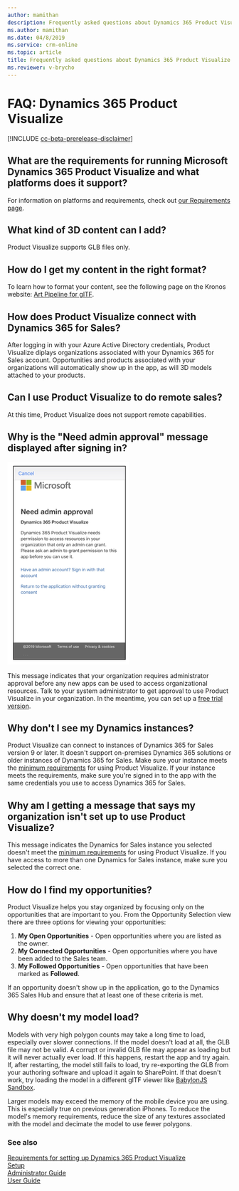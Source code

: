 ```yaml
---
author: mamithan
description: Frequently asked questions about Dynamics 365 Product Visualize
ms.author: mamithan
ms.date: 04/8/2019
ms.service: crm-online
ms.topic: article
title: Frequently asked questions about Dynamics 365 Product Visualize
ms.reviewer: v-brycho
---
```


# FAQ: Dynamics 365 Product Visualize

[!INCLUDE [cc-beta-prerelease-disclaimer](../includes/cc-beta-prerelease-disclaimer.md)]

## What are the requirements for running Microsoft Dynamics 365 Product Visualize and what platforms does it support?

For information on platforms and requirements, check out [our Requirements page](requirements.md).

## What kind of 3D content can I add?

Product Visualize supports GLB files only.

## How do I get my content in the right format?

To learn how to format your content, see the following page on the Kronos website: [Art Pipeline for glTF](https://go.microsoft.com/fwlink/p/?linkid=2083000). 

## How does Product Visualize connect with Dynamics 365 for Sales?

After logging in with your Azure Active Directory credentials, Product Visualize diplays organizations associated with your Dynamics 365 for Sales account. Opportunities and products associated with your organizations will automatically show up in the app, as will 3D models attached to your products.
	
## Can I use Product Visualize to do remote sales?

At this time, Product Visualize does not support remote capabilities.


## Why is the "Need admin approval" message displayed after signing in?

![Admin Approval](media/admin-approval.PNG "Admin Approval")

This message indicates that your organization requires administrator approval before any new apps can be used to access organizational resources. Talk to your system administrator to get approval to use Product Visualize in your organization. In the meantime, you can set up a [free trial version](setup.md). 

## Why don't I see my Dynamics instances?
 
Product Visualize can connect to instances of Dynamics 365 for Sales version 9 or later. It doesn't support on-premises Dynamics 365 solutions or older instances of Dynamics 365 for Sales. Make sure your instance meets the [minimum requirements](requirements.md) for using Product Visualize. If your instance meets the requirements, make sure you're signed in to the app with the same credentials you use to access Dynamics 365 for Sales.

## Why am I getting a message that says my organization isn't set up to use Product Visualize?

This message indicates the Dynamics for Sales instance you selected doesn't meet the [minimum requirements](requirements.md) for using Product Visualize. If you have access to more than one Dynamics for Sales instance, make sure you selected the correct one.

## How do I find my opportunities?

Product Visualize helps you stay organized by focusing only on the opportunities that are important to you. From the Opportunity Selection view there are three options for viewing your opportunities:

1. **My Open Opportunities** - Open opportunities where you are listed as the owner.
2. **My Connected Opportunities** - Open opportunities where you have been added to the Sales team.
3. **My Followed Opportunities** - Open opportunities that have been marked as __Followed__.

If an opportunity doesn't show up in the application, go to the Dynamics 365 Sales Hub and ensure that at least one of these criteria is met.

## Why doesn't my model load?

Models with very high polygon counts may take a long time to load, especially over slower connections. If the model doesn't load at all,  the GLB file may not be valid. A corrupt or invalid GLB file may appear as loading but it will never actually ever load. If this happens, restart the app and try again. If, after restarting, the model still fails to load, try re-exporting the GLB from your authoring software and upload it again to SharePoint. If that doesn't work, try loading the model in a different glTF viewer like [BabylonJS Sandbox](https://sandbox.babylonjs.com/). 

Larger models may exceed the memory of the mobile device you are using. This is especially true on previous generation iPhones. To reduce the model's memory requirements, reduce the size of any textures associated with the model and decimate the model to use fewer polygons.

### See also

[Requirements for setting up Dynamics 365 Product Visualize](requirements.md)<br>
[Setup](setup.md)<br>
[Administrator Guide](admin-guide.md)<br>
[User Guide](user-guide.md)<br>

